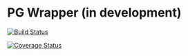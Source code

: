 # PG Wrapper (in development)
[![Build Status](https://travis-ci.org/claudiohilario/pg-wrapper.svg?branch=master)](https://travis-ci.org/claudiohilario/pg-wrapper)

[![Coverage Status](https://coveralls.io/repos/github/claudiohilario/pg-wrapper/badge.svg?branch=master)](https://coveralls.io/github/claudiohilario/pg-wrapper?branch=master)

